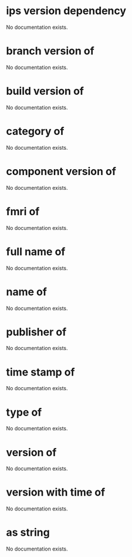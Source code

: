 # ips version dependency

No documentation exists.

# branch version of <ips version dependency>

No documentation exists.

# build version of <ips version dependency>

No documentation exists.

# category of <ips version dependency>

No documentation exists.

# component version of <ips version dependency>

No documentation exists.

# fmri of <ips version dependency>

No documentation exists.

# full name of <ips version dependency>

No documentation exists.

# name of <ips version dependency>

No documentation exists.

# publisher of <ips version dependency>

No documentation exists.

# time stamp of <ips version dependency>

No documentation exists.

# type of <ips version dependency>

No documentation exists.

# version of <ips version dependency>

No documentation exists.

# version with time of <ips version dependency>

No documentation exists.

# <ips version dependency> as string

No documentation exists.

